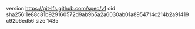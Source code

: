 version https://git-lfs.github.com/spec/v1
oid sha256:1e88c81b929160572d9ab9b5a2a6030ab01a8954714c214b2a91419c92b6ed56
size 1435
